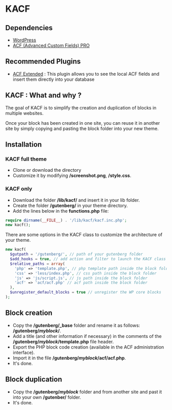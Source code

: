 # KACF

## Dependencies

-   [WordPress](https://wordpress.org/)
-   [ACF (Advanced Custom Fields) PRO](https://www.advancedcustomfields.com/)

## Recommended Plugins

-   [ACF Extended](https://www.acf-extended.com/) : This plugin allows you to see the local ACF fields and insert them directly into your database

## KACF : What and why ?

The goal of KACF is to simplify the creation and duplication of blocks in multiple websites.

Once your block has been created in one site, you can reuse it in another site by simply copying and pasting the block folder into your new theme.

## Installation

### KACF full theme

-   Clone or download the directory
-   Customize it by modifying **/screenshot.png**, **/style.css**.

### KACF only

-   Download the folder **/lib/kacf/** and insert it in your lib folder.
-   Create the folder **/gutenberg/** in your theme directory.
-   Add the lines below in the **functions.php** file:

```php
require dirname(__FILE__) . '/lib/kacf/kacf.inc.php';
new kacf();
```

There are some options in the KACF class to customize the architecture of your theme.

```php
new kacf(
  $gutpath = '/gutenberg/', // path of your gutenberg folder
  $add_hooks = true, // add action and filter to launch the KACF class
  $relative_paths = array(
    'php' => 'template.php', // php template path inside the block folder
    'css' => 'less/index.php', // css path inside the block folder
    'js' => 'js/script.js', // js path inside the block folder
    'acf' => 'acf/acf.php' // acf path inside the block folder
  ),
  $unregister_default_blocks = true // unregister the WP core blocks
);
```

## Block creation

-   Copy the **/gutenberg/\_base** folder and rename it as follows: **/gutenberg/_myblock_/**.
-   Add a title (and other information if necessary) in the comments of the **/gutenberg/_myblock_/template.php** file header.
-   Export the PHP block code creation (available in the ACF administration interface).
-   Import it in the file **/gutenberg/_myblock_/acf/acf.php**.
-   It's done.

## Block duplication

-   Copy the **/gutenberg/_myblock_** folder and from another site and past it into your own **/gutenber/** folder.
-   It's done.
